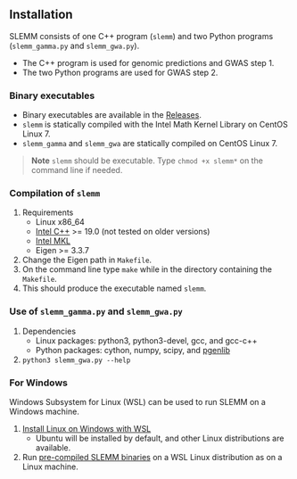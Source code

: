## Installation
SLEMM consists of one C++ program (`slemm`) and two Python programs (`slemm_gamma.py` and `slemm_gwa.py`).
- The C++ program is used for genomic predictions and GWAS step 1.
- The two Python programs are used for GWAS step 2.

### Binary executables
- Binary executables are available in the [Releases](https://github.com/jiang18/slemm/releases).
- `slemm` is statically compiled with the Intel Math Kernel Library on CentOS Linux 7.
- `slemm_gamma` and `slemm_gwa` are statically compiled on CentOS Linux 7.
> **Note**
> `slemm` should be executable. Type `chmod +x slemm*` on the command line if needed.

### Compilation of `slemm`
1. Requirements
    - Linux x86_64
    - [Intel C++](https://www.intel.com/content/www/us/en/developer/tools/oneapi/base-toolkit-download.html) >= 19.0 (not tested on older versions)
    - [Intel MKL](https://www.intel.com/content/www/us/en/developer/tools/oneapi/onemkl-download.html)
    - Eigen >= 3.3.7
2. Change the Eigen path in `Makefile`. 
3. On the command line type `make` while in the directory containing the `Makefile`.
4. This should produce the executable named `slemm`.

### Use of `slemm_gamma.py` and `slemm_gwa.py`
1. Dependencies
    - Linux packages: python3, python3-devel, gcc, and gcc-c++
    - Python packages: cython, numpy, scipy, and [pgenlib](https://github.com/chrchang/plink-ng/tree/master/2.0/Python)
2. `python3 slemm_gwa.py --help`

### For Windows
Windows Subsystem for Linux (WSL) can be used to run SLEMM on a Windows machine.
1. [Install Linux on Windows with WSL](https://learn.microsoft.com/en-us/windows/wsl/install)
    - Ubuntu will be installed by default, and other Linux distributions are available. 
2. Run [pre-compiled SLEMM binaries](https://github.com/jiang18/slemm/releases) on a WSL Linux distribution as on a Linux machine.